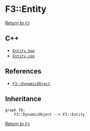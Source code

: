 # F3::Entity

[Return to `F3`](/docs/F3.md)

## C++

- [`Entity.hpp`](/c++/include/Entity.hpp)
- [`Entity.cpp`](/c++/source/Entity.cpp)

## References

- [`F3::DynamicObject`](/docs/F3/DynamicObject.md)

## Inheritance

```mermaid
graph TD;
    F3::DynamicObject --> F3::Entity
```

[Return to `F3`](/docs/F3.md)